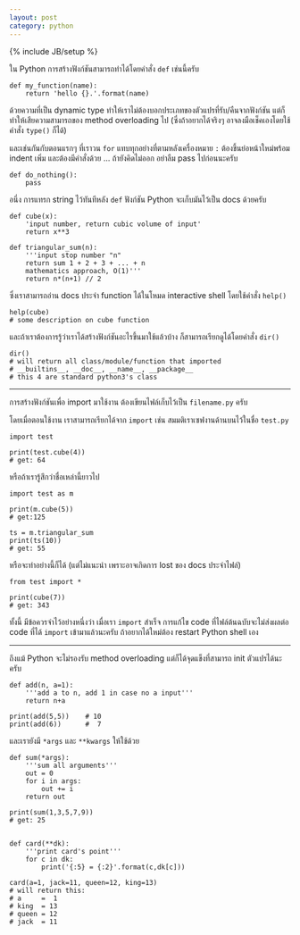 ```yaml
---
layout: post
category: python
---
```

{% include JB/setup %}

ใน Python การสร้างฟังก์ชันสามารถทำได้โดยคำสั่ง `def` เช่นนี้ครับ

    def my_function(name):
        return 'hello {}.'.format(name)

ด้วยความที่เป็น dynamic type ทำให้เราไม่ต้องบอกประเภทของตัวแปรที่รับ/คืนจากฟังก์ชัน แต่ก็ทำให้เสียความสามารถของ method overloading ไป (ซึ่งถ้าอยากได้จริงๆ อาจลงมือเช็คเองโดยใช้คำสั่ง `type()` ก็ได้)

และเช่นกันกับตอนแรกๆ ที่เราวน `for` แทบทุกอย่างที่ตามหลังเครื่องหมาย `:` ต้องขึ้นย่อหน้าใหม่พร้อม indent เพิ่ม และต้องมีคำสั่งด้วย ... ถ้ายังคิดไม่ออก อย่าลืม pass ไปก่อนนะครับ

    def do_nothing():
        pass

อนึ่ง การแทรก string ไว้ทันทีหลัง `def` ฟังก์ชัน Python จะเก็บมันไว้เป็น docs ด้วยครับ

    def cube(x):
        'input number, return cubic volume of input'
        return x**3

    def triangular_sum(n):
        '''input stop number "n"
        return sum 1 + 2 + 3 + ... + n
        mathematics approach, O(1)'''
        return n*(n+1) // 2

ซึ่งเราสามารถอ่าน docs ประจำ function ได้ในโหมด interactive shell โดยใช้คำสั่ง `help()`

    help(cube)
    # some description on cube function

และถ้าเราต้องการรู้ว่าเราได้สร้างฟังก์ชันอะไรขึ้นมาใช้แล้วบ้าง ก็สามารถเรียกดูได้โดยคำสั่ง `dir()`

    dir()
    # will return all class/module/function that imported
    # __builtins__, __doc__, __name__, __package__
    # this 4 are standard python3's class

---

การสร้างฟังก์ชันเพื่อ import มาใช้งาน ต้องเขียนไฟล์เก็บไว้เป็น `filename.py` ครับ

โดยเมื่อตอนใช้งาน เราสามารถเรียกได้จาก `import` เช่น สมมติเราเซฟงานด้านบนไว้ในชื่อ `test.py`

    import test

    print(test.cube(4))
    # get: 64

หรือถ้าเรารู้สึกว่าชื่อเหล่านี้ยาวไป

    import test as m

    print(m.cube(5))
    # get:125

    ts = m.triangular_sum
    print(ts(10))
    # get: 55

หรือจะทำอย่างนี้ก็ได้ (แต่ไม่แนะนำ เพราะอาจเกิดการ lost ของ docs ประจำไฟล์)

    from test import *

    print(cube(7))
    # get: 343

ทั้งนี้ มีข้อควรจำไว้อย่างหนึ่งว่า เมื่อเรา `import` สำเร็จ การแก้ไข code ที่ไฟล์ต้นฉบับจะไม่ส่งผลต่อ code ที่ได้ `import` เข้ามาแล้วนะครับ ถ้าอยากได้ใหม่ต้อง restart Python shell เอง

---

ถึงแม้ Python จะไม่รองรับ method overloading แต่ก็ได้จุดแข็งที่สามารถ init ตัวแปรได้นะครับ

    def add(n, a=1):
        '''add a to n, add 1 in case no a input'''
        return n+a

    print(add(5,5))    # 10
    print(add(6))      #  7

และเรายังมี `*args` และ `**kwargs` ให้ใช้ด้วย

    def sum(*args):
        '''sum all arguments'''
        out = 0
        for i in args:
            out += i
        return out

    print(sum(1,3,5,7,9))
    # get: 25


    def card(**dk):
        '''print card's point'''
        for c in dk:
            print('{:5} = {:2}'.format(c,dk[c]))

    card(a=1, jack=11, queen=12, king=13)
    # will return this:
    # a     =  1
    # king  = 13
    # queen = 12
    # jack  = 11
